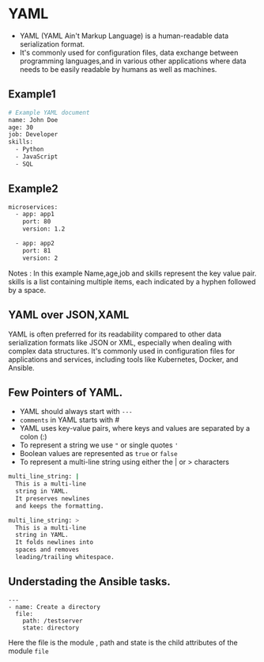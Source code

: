 # YAML
- YAML (YAML Ain't Markup Language) is a human-readable data serialization format. 
- It's commonly used for configuration files, data exchange between programming languages,and in various other applications
where data needs to be easily readable by humans as well as machines.

## Example1 
```bash
# Example YAML document
name: John Doe
age: 30
job: Developer
skills:
  - Python
  - JavaScript
  - SQL
```
## Example2
```bash
microservices:
  - app: app1
    port: 80
    version: 1.2

  - app: app2
    port: 81
    version: 2
```

Notes : In this example Name,age,job and skills represent the key value pair.
skills is a list containing multiple items, each indicated by a hyphen followed by a space.

## YAML over JSON,XAML
YAML is often preferred for its readability compared to other data serialization formats like JSON or XML, especially when dealing with complex data structures. 
It's commonly used in configuration files for applications and services, including tools like Kubernetes, Docker, and Ansible.


## Few Pointers of YAML.
- YAML should always start with ```---```
- ```comments``` in YAML starts with #
- YAML uses key-value pairs, where keys and values are separated by a colon (:)
- To represent a string we use ```"``` or single quotes ```'```
- Boolean values are represented as ``true`` or ``false``
- To represent a multi-line string using either the | or > characters
```bash
multi_line_string: |
  This is a multi-line
  string in YAML.
  It preserves newlines
  and keeps the formatting.
```
```bash
multi_line_string: >
  This is a multi-line
  string in YAML.
  It folds newlines into
  spaces and removes
  leading/trailing whitespace.
```


## Understading the Ansible tasks.
```
---
- name: Create a directory
  file:
    path: /testserver
    state: directory
```
Here the file is the module , path and state is the child attributes of the module ```file```




